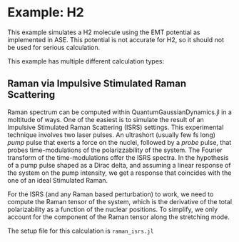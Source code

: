 # Example: H2

This example simulates a H2 molecule using the EMT potential as implemented in ASE. 
This potential is not accurate for H2, so it should not be used for serious calculation.

This example has multiple different calculation types:

## Raman via Impulsive Stimulated Raman Scattering

Raman spectrum can be computed within QuantumGaussianDynamics.jl in a moltitude of ways.
One of the easiest is to simulate the result of an Impulsive Stimulated Raman Scattering (ISRS) settings.
This experimental technique involves two laser pulses. 
An ultrashort (usually few fs long) *pump* pulse that exerts a force on the nuclei, followed by a *probe* pulse, that probes time-modulations of
the polarizzability of the system. The Fourier transform of the time-modulations offer the ISRS spectra. 
In the hypothesis of a pump pulse shaped as a Dirac delta, and assuming a linear response of the system on the pump intensity, we get a response that coincides with the one of an ideal Stimulated Raman.

For the ISRS (and any Raman based perturbation) to work, we need to compute the Raman tensor of the system, which is the derivative of the total polarizability as a function of the nuclear positions.
To simplify, we only account for the component of the Raman tensor along the stretching mode.

The setup file for this calculation is ``raman_isrs.jl``


